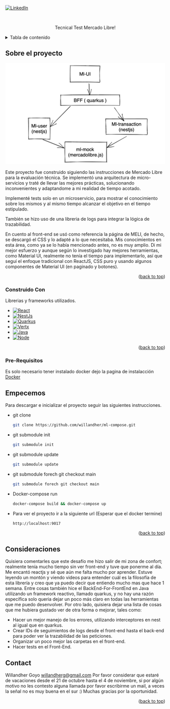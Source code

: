 <!-- Improved compatibility of back to top link: See: https://github.com/othneildrew/Best-README-Template/pull/73 -->

<!--
*** Thanks for checking out the Best-README-Template. If you have a suggestion
*** that would make this better, please fork the repo and create a pull request
*** or simply open an issue with the tag "enhancement".
*** Don't forget to give the project a star!
*** Thanks again! Now go create something AMAZING! :D
-->



<!-- PROJECT SHIELDS -->
<!--
*** I'm using markdown "reference style" links for readability.
*** Reference links are enclosed in brackets [ ] instead of parentheses ( ).
*** See the bottom of this document for the declaration of the reference variables
*** for contributors-url, forks-url, etc. This is an optional, concise syntax you may use.
*** https://www.markdownguide.org/basic-syntax/#reference-style-links
-->


[![LinkedIn][linkedin-shield]][linkedin-url]



<!-- PROJECT LOGO -->
<br />
<div align="center">

  <p align="center">
    Tecnical Test Mercado Libre!
    <br />
  </p>
</div>



<!-- TABLE OF CONTENTS -->
<details>
  <summary>Tabla de contenido</summary>
  <ol>
    <li>
      <a href="#sobre-el-proyecto">Sobre el proyecto</a>
      <ul>
        <li><a href="#construido-con">Construido con</a></li>
      </ul>
    </li>
    <li>
      <a href="#pre-requisitos">Pre-Requisitos</a>
      <ul>
      <li><a href="#empecemos">Empecemos</a></li>
      </ul>
    </li>
     <li><a href="#consideraciones">Consideraciones</a></li>
    <li><a href="#contact">Contact</a></li>
  </ol>
</details>



<!-- ABOUT THE PROJECT -->
## Sobre el proyecto

[![Product Name Screen Shot][product-screenshot]](https://example.com)

Este proyecto fue construido siguiendo las instrucciones de Mercado Libre para la evaluación técnica. Se implementó una arquitectura de micro-servicios y traté de llevar las mejores prácticas, solucionando inconvenientes y adaptandome a mi realidad de tiempo acotado. 

Implementé tests solo en un  microservicio, para mostrar el conocimiento sobre los mismos y al mismo tiempo alcanzar el objetivo en el tiempo estipulado. 

También se hizo uso de una libreria de logs para integrar la lógica de trazabilidad. 

En cuento al front-end se usó como referencia la página de MELI, de hecho, se descargó el CSS y lo adapté a lo que necesitaba. Mis conocimientos en esta área, como ya se lo había mencionado antes, no es muy amplio. Di mi mejor esfuerzo y aunque según lo investigado hay mejores herramientas, como Material UI, realmente no tenía el tiempo para implementarlo, así que seguí el enfoque tradicional con ReactJS, CSS puro y usando algunos componentes de Material UI (en paginado y botones).

<p align="right">(<a href="#readme-top">back to top</a>)</p>



### Construido Con

Librerias y frameworks utilizados.

* [![React][React.js]][React-url]
* [![NestJs]][React-url]
* [![Quarkus]][quarkus-url]
* [![Vertx]][vertx-url]
* [![Java]][java-url]
* [![Node]][node-url]

<p align="right">(<a href="#readme-top">back to top</a>)</p>


### Pre-Requisitos

Es solo necesario tener instalado docker dejo la pagina de instalacción
[Docker][docker-url]

<!-- GETTING STARTED -->
## Empecemos
Para descargar e inicializar el proyecto seguir las siguientes instrucciones. 
* git clone
  ```sh
  git clone https://github.com/willandher/ml-compose.git
  ```
* git submodule init
  ```sh
  git submodule init
  ```
* git submodule update
  ```sh
  git submodule update
  ```
* git submodule forech git checkout main
  ```sh
  git submodule forech git checkout main
  ```
* Docker-compose run
  ```sh
  docker-compose build && docker-compose up
  ```
* Para ver el proyecto ir a la siguiente url (Esperar que el docker termine)
  ```sh
  http://localhost:9017
  ```



<p align="right">(<a href="#readme-top">back to top</a>)</p>


<!-- LICENSE -->
## Consideraciones
Quisiera comentarles que este desafío me hizo salir de mi zona de confort; realmente tenía mucho tiempo sin ver front-end y tuve que ponerme  al día. Me encantó reactjs y sé que aún me falta mucho por aprender. Estuve leyendo un montón y viendo videos para entender cuál es la filosofía de esta librería y creo que ya puedo decir que entiendo mucho mas que hace 1 semana. Entre cosas también hice el BackEnd-For-FrontEnd en Java utilizando un framework reactivo, llamado quarkus, y no hay una razón específica solo queria dejar un poco más claro en todas las herramientas que me puedo desenvolver. 
Por otro lado, quisiera dejar una lista de cosas que me hubiera gustado ver de otra forma o mejorar, tales como: 
* Hacer un mejor manejo de los errores, utilizando interceptores en nest al igual que en quarkus.
* Crear IDs de seguimientos de logs desde el front-end hasta el back-end para poder ver la trazabilidad de las peticiones. 
* Organizar un poco mejor las carpetas en el front-end. 
* Hacer tests en el Front-End. 




<!-- CONTACT -->
## Contact

Willandher Goyo willandherg@gmail.com
Por favor considerar que estaré de vacaciones desde el 21 de octubre hasta el 4 de noviembre, si por algún motivo no les contesto alguna llamada por favor escribirme un mail, a veces la señal no es muy buena en el sur  :) Muchas gracias por la oportunidad. 

<p align="right">(<a href="#readme-top">back to top</a>)</p>








[linkedin-shield]: https://img.shields.io/badge/-LinkedIn-black.svg?style=for-the-badge&logo=linkedin&colorB=555
[linkedin-url]: https://www.linkedin.com/in/willandher-goyo-65a551bb/
[product-screenshot]: images/diagrama.png
[NestJs]: https://img.shields.io/badge/Nestjs-Nestjs-green
[Quarkus]: https://img.shields.io/badge/Quarkus-Quarkus-yellow
[quarkus-url]: https://quarkus.io/
[Vertx]: https://img.shields.io/badge/Vertx-Vertx-red
[vertx-url]: https://vertx.io/
[Node]: https://img.shields.io/badge/Node-Node-4FC08D
[node-url]: https://nodejs.org/en/
[Java]: https://img.shields.io/badge/Java-Java-61DAFB
[java-url]: https://jdk.java.net/11/
[docker-url]:https://www.docker.com/ 
[React.js]: https://img.shields.io/badge/React-20232A?style=for-the-badge&logo=react&logoColor=61DAFB
[React-url]: https://reactjs.org/


